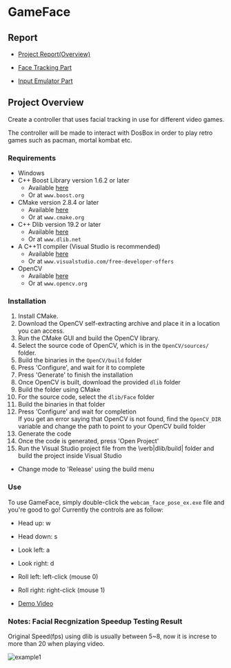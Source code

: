 # GameFace

## Report
- [Project Report(Overview)](http://okkrf0epo.bkt.clouddn.com/Group-27-Group-Report.pdf)

- [Face Tracking Part](http://osvz68mjl.bkt.clouddn.com/Face%20Tracking%20Report.pdf)

- [Input Emulator Part](http://osvz68mjl.bkt.clouddn.com/Input%20Emulator%20Report.pdf)

## Project Overview  
Create a controller that uses facial tracking in use for different video games.

The controller will be made to interact with DosBox in order to play retro games such as pacman, mortal kombat etc.

### Requirements
- Windows
- C++ Boost Library version 1.6.2 or later
  - Available [here](http://www.boost.org)
  - Or at `www.boost.org`
- CMake version 2.8.4 or later
  - Available [here](http://www.cmake.org)
  - Or at `www.cmake.org`
- C++ Dlib version 19.2 or later
  - Available [here](http://www.dlib.net)
  - Or at `www.dlib.net`
- A C++11 compiler (Visual Studio is recommended)
  - Available [here](http://www.visualstudio.com/free-developer-offers)
  - Or at `www.visualstudio.com/free-developer-offers`
- OpenCV
  - Available [here](http://www.opencv.org)
  - Or at `www.opencv.org`

### Installation
  1. Install CMake.
  2. Download the OpenCV self-extracting archive and place it in a location you can access.
  3. Run the CMake GUI and build the OpenCV library.
  1. Select the source code of OpenCV, which is in the `OpenCV/sources/` folder.
  2. Build the binaries in the `OpenCV/build` folder
  3. Press 'Configure', and wait for it to complete
  4. Press 'Generate' to finish the installation
  4. Once OpenCV is built, download the provided `dlib` folder
  5. Build the folder using CMake
  1. For the source code, select the `dlib/Face` folder
  2. Build the binaries in that folder
  3. Press 'Configure' and wait for completion  
  If you get an error saying that OpenCV is not found, find the `OpenCV_DIR` variable and change the path to
  point to your OpenCV build folder
  4. Generate the code
  5. Once the code is generated, press 'Open Project'
  6. Run the Visual Studio project file from the \verb|dlib/build| folder and build the project inside Visual Studio
  - Change mode to 'Release' using the build menu

### Use
  To use GameFace, simply double-click the `webcam_face_pose_ex.exe` file and you're good to go!
  Currently the controls are as follow:
  - Head up: w
  - Head down: s
  - Look left: a
  - Look right: d
  - Roll left: left-click (mouse 0)
  - Roll right: right-click (mouse 1)

- [Demo Video](http://v.youku.com/v_show/id_XMjk0OTc4OTUyNA==.html?spm=a2hzp.8244740.0.0#paction)
  

### Notes: Facial Recgnization Speedup Testing Result

Original Speed(fps) using dlib is usually between 5~8, now it is increse to more than 20 when playing video.

![example1](https://i.imgsafe.org/ca65170b46.png) 
